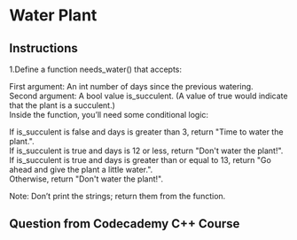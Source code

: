 # Water Plant

## Instructions
1.Define a function needs_water() that accepts:   

First argument: An int number of days since the previous watering.   
Second argument: A bool value is_succulent. (A value of true would indicate that the plant is a succulent.)   
Inside the function, you’ll need some conditional logic:  

If is_succulent is false and days is greater than 3, return "Time to water the plant.".   
If is_succulent is true and days is 12 or less, return "Don't water the plant!".   
If is_succulent is true and days is greater than or equal to 13, return "Go ahead and give the plant a little water.".   
Otherwise, return "Don't water the plant!".   

Note: Don’t print the strings; return them from the function.

## Question from Codecademy C++ Course
